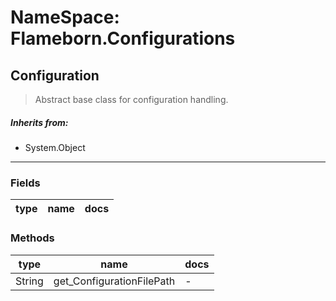 # NameSpace: Flameborn.Configurations
## Configuration
> Abstract base class for configuration handling.
##### Inherits from:
 - System.Object
---
### Fields
|type|name|docs|
|---|---|---|

### Methods
|type|name|docs|
|---|---|---|
|String|get_ConfigurationFilePath| - |

